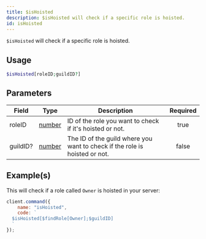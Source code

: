 ```yaml
---
title: $isHoisted
description: $isHoisted will check if a specific role is hoisted.
id: isHoisted
---
```


`$isHoisted` will check if a specific role is hoisted.

## Usage

```php
$isHoisted[roleID;guildID?]
```

## Parameters

| Field    | Type                                                                                              | Description                                                                | Required |
| -------- | ------------------------------------------------------------------------------------------------- | -------------------------------------------------------------------------- | :------: |
| roleID   | [number](https://developer.mozilla.org/en-US/docs/Web/JavaScript/Reference/Global_Objects/Number) | ID of the role you want to check if it's hoisted or not.                   |   true   |
| guildID? | [number](https://developer.mozilla.org/en-US/docs/Web/JavaScript/Reference/Global_Objects/Number) | The ID of the guild where you want to check if the role is hoisted or not. |  false   |

## Example(s)

This will check if a role called `Owner` is hoisted in your server:

```javascript
client.command({
    name: "isHoisted",
    code: `
  $isHoisted[$findRole[Owner];$guildID]
  `
});
```
